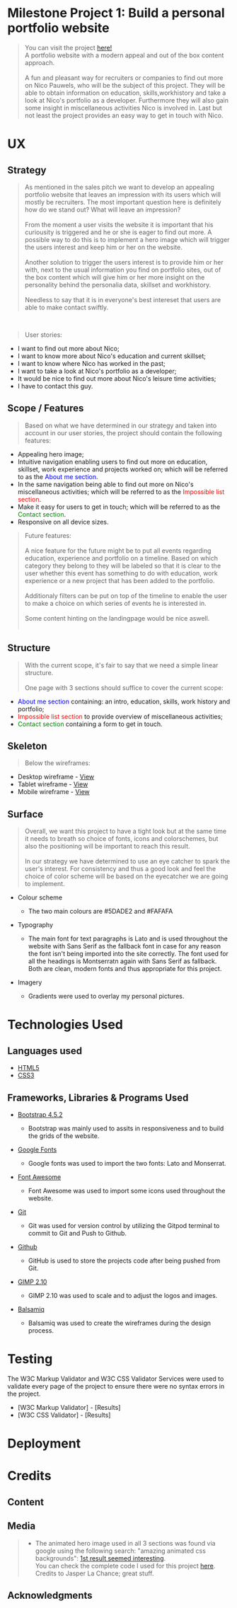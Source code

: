 # Milestone Project 1: Build a personal portfolio website

> You can visit the project [here!](https://nicopauwels.github.io/Milestone-Project-1/)<br>A portfolio website with a modern appeal and out of the box content approach.<br><br>
A fun and pleasant way for recruiters or companies to find out more on Nico Pauwels, who will be the subject of this project. They will be able to obtain information on education, skills,workhistory and take a look at Nico's portfolio as a developer. Furthermore they will also gain some insight in miscellaneous activities Nico is involved in.
Last but not least the project provides an easy way to get in touch with Nico.

# UX

## Strategy

> As mentioned in the sales pitch we want to develop an appealing portfolio website that leaves an impression with its users which will mostly be recruiters. The most important question here is definitely how do we stand out? What will leave an impression?<br><br>From the moment a user visits the website it is important that his curiousity is triggered and he or she is eager to find out more. A possible way to do this is to implement a hero image which will trigger the users interest and keep him or her on the website.<br><br>Another solution to trigger the users interest is to provide him or her with, next to the usual information you find on portfolio sites, out of the box content which will give him or her more insight on the personality behind the personalia data, skillset and workhistory.<br><br>Needless to say that it is in everyone's best intereset that users are able to make contact swiftly.

<br>

> User stories: 
* I want to find out more about Nico;
* I want to know more about Nico's education and current skillset;
* I want to know where Nico has worked in the past;
* I want to take a look at Nico's portfolio as a developer;
* It would be nice to find out more about Nico's leisure time activities;
* I have to contact this guy.

## Scope / Features

> Based on what we have determined in our strategy and taken into account in our user stories, the project should contain the following features:<br>
* Appealing hero image;
* Intuitive navigation enabling users to find out more on education, skillset, work experience and projects worked on; which will be referred to as the <span style="color:blue">About me section</span>.
* In the same navigation being able to find out more on Nico's miscellaneous activities; which will be referred to as the <span style="color:red">Impossible list section</span>.
* Make it easy for users to get 
in touch; which will be referred to as the <span style="color:green">Contact section</span>.
* Responsive on all device sizes.

> Future features:<br><br>A nice feature for the future might be to put all events regarding education, experience and portfolio on a timeline. Based on which category they belong to they will be labeled so that it is clear to the user whether this event has something to do with education, work experience or a new project that has been added to the portfolio.<br><br>Additionaly filters can be put on top of the timeline to enable the user to make a choice on which series of events he is interested in.<br><br>Some content hinting on the landingpage would be nice aswell.<br><br>


## Structure

> With the current scope, it's fair to say that we need a simple linear structure.<br><br>One page with 3 sections should suffice to cover the current scope:
* <span style="color:blue">About me section</span> containing: an intro, education, skills, work history and portfolio;
* <span style="color:red">Impossible list section</span> to provide overview of miscellaneous activities;<br>
* <span style="color:green">Contact section</span> containing a form to get in touch.

## Skeleton

> Below the wireframes:

* Desktop wireframe - [View](https://github.com/NicoPauwels/Milestone-Project-1/blob/88600cb9d95257ff8ef5a674c21691014bcbd643/assets/images/readme/MS1%20wireframe%20desktop.png)
* Tablet wireframe - [View](https://github.com/NicoPauwels/Milestone-Project-1/blob/88600cb9d95257ff8ef5a674c21691014bcbd643/assets/images/readme/MS1%20wireframe%20tablet.png)
* Mobile wireframe - [View](https://github.com/NicoPauwels/Milestone-Project-1/blob/88600cb9d95257ff8ef5a674c21691014bcbd643/assets/images/readme/MS1%20wireframe%20mobile.png)


## Surface

> Overall, we want this project to have a tight look but at the same time it needs to breath so choice of fonts, icons and colorschemes, but also the positioning will be important to reach this result.<br><br>In our strategy we have determined to use an eye catcher to spark the user's interest. For consistency and thus a good look and feel the choice of color scheme will be based on the eyecatcher we are going to implement.

* Colour scheme
    * The two main colours are #5DADE2 and #FAFAFA

* Typography
    * The main font for text paragraphs is Lato and is used throughout the website with Sans Serif as the fallback font in case for any reason the font isn't being imported into the site correctly. The font used for all the headings is Montserratn again with Sans Serif as fallback. Both are clean, modern fonts and thus appropriate for this project.

* Imagery
    * Gradients were used to overlay my personal pictures.

# Technologies Used

## Languages used

* [HTML5](https://en.wikipedia.org/wiki/HTML) 
* [CSS3](https://en.wikipedia.org/wiki/CSS)

## Frameworks, Libraries & Programs Used

* [Bootstrap 4.5.2](https://getbootstrap.com/docs/4.5/getting-started/introduction/) 
    * Bootstrap was mainly used to assits in responsiveness and to build the grids of the website.

* [Google Fonts](https://fonts.google.com/) 
    * Google fonts was used to import the two fonts: Lato and Monserrat.

* [Font Awesome](https://fontawesome.com/start) 
    * Font Awesome was used to import some icons used throughout the website.

* [Git](https://git-scm.com/) 
    * Git was used for version control by utilizing the Gitpod terminal to commit to Git and Push to Github.

* [Github](https://github.com/) 
    * GitHub is used to store the projects code after being pushed from Git.

* [GIMP 2.10](https://www.gimp.org/) 
    * GIMP 2.10 was used to scale and to adjust the logos and images.

* [Balsamiq](https://balsamiq.com/) 
    * Balsamiq was used to create the wireframes during the design process.

# Testing

The W3C Markup Validator and W3C CSS Validator Services were used to validate every page of the project to ensure there were no syntax errors in the project.

* [W3C Markup Validator] - [Results]
* [W3C CSS Validator] - [Results] 

# Deployment

# Credits

## Content

## Media

> - The animated hero image used in all 3 sections was found via google using the following search: "amazing animated css backgrounds": [1st result seemed interesting](https://1stwebdesigner.com/15-css-background-effects/).
> <br>You can check the complete code I used for this project [here](https://codepen.io/jasperlachance/pen/QNMwBg).
> <br>Credits to Jasper La Chance; great stuff.

## Acknowledgments


